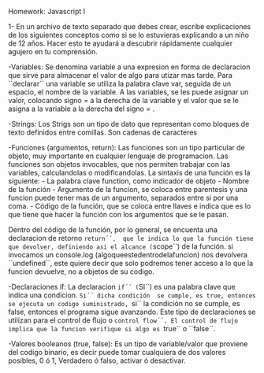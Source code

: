 Homework: Javascript I

1- En un archivo de texto separado que debes crear, escribe explicaciones de los siguientes conceptos 
como si se lo estuvieras explicando a un niño de 12 años. Hacer esto te ayudará a descubrir rápidamente
cualquier agujero en tu comprensión.

-Variables: Se denomina variable a una expresion en forma de declaracion 
 que sirve para almacenar el valor de algo para utizar mas tarde. 
 Para ``declarar´´ una variable se utiliza la palabra clave var, seguida de un espacio, el nombre de la variable.
 A las variables, se les puede asignar un valor, colocando signo = a la derecha de la variable y el
 valor que se le asigna a la variable a la derecha del signo = . 

-Strings: Los Strigs son un tipo de dato que representan como bloques de texto definidos entre comillas. 
 Son cadenas de caracteres 

-Funciones (argumentos, return): Las funciones son un tipo particular de objeto, muy importante en cualquier lenguaje
 de programacion. Las funciones son objetos invocables, que nos permiten trabajar con las variables, 
 calculandolas o modificandolas.
 La sintaxis de una función es la siguiente:
	- La palabra clave function, como indicador de objeto
	- Nombre de la función
	- Argumento de la funcion, se coloca entre parentesis y una funcion puede tener mas de un argumento, 
	  separados entre si por una coma.
	- Código de la función, que se coloca entre llaves e indica que es lo que tiene que hacer 
	  la función con los argumentos que se le pasan. 

 Dentro del código de la función, por lo general, se encuenta una declaracion de retorno ``return´´, 
 que le indica lo que la función tiene que devolver, definiendo asi el alcance (``scope´´) de la función.
 si invocamos un console.log (algoqueestedentrodelafuncion) nos devolvera ``undefined´´, este quiere decir que 
 solo podremos tener acceso a lo que la funcion devuelve, no a objetos de su codigo.

-Declaraciones if: La declaracion ``if´´ (``SI´´) es una palabra clave que indica una condicion. ``Si´´ dicha condición 
 se cumple, es true, entonces se ejecuta un codigo suministrado, ``si´´ la condición no se cumple, es false, entonces
 el programa sigue avanzando.
 Este tipo de declaraciones se utilizan para el control de flujo o ``control flow´´. El control de flujo implica que la funcion verifique si
 algo es ``true´´ o ``false´´.

-Valores booleanos (true, false): Es un tipo de variable/valor que proviene del codigo binario, es decir puede tomar 
 cualquiera de dos valores posibles, 0 ó 1, Verdadero ó falso, activar ó desactivar. 